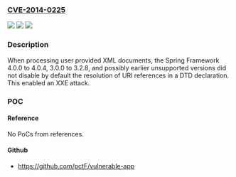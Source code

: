 ### [CVE-2014-0225](https://cve.mitre.org/cgi-bin/cvename.cgi?name=CVE-2014-0225)
![](https://img.shields.io/static/v1?label=Product&message=Spring%20Framework&color=blue)
![](https://img.shields.io/static/v1?label=Version&message=n%2Fa&color=blue)
![](https://img.shields.io/static/v1?label=Vulnerability&message=XXE&color=brighgreen)

### Description

When processing user provided XML documents, the Spring Framework 4.0.0 to 4.0.4, 3.0.0 to 3.2.8, and possibly earlier unsupported versions did not disable by default the resolution of URI references in a DTD declaration. This enabled an XXE attack.

### POC

#### Reference
No PoCs from references.

#### Github
- https://github.com/pctF/vulnerable-app

